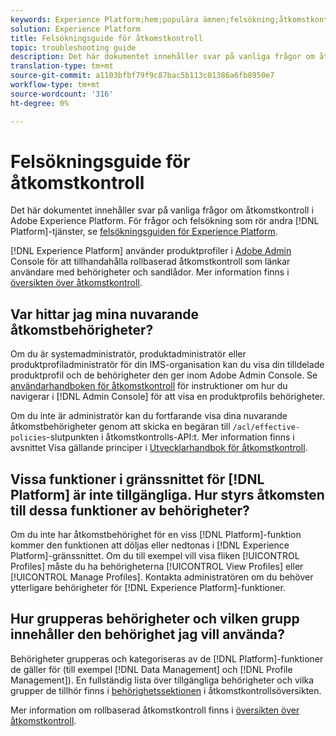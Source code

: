 ```yaml
---
keywords: Experience Platform;hem;populära ämnen;felsökning;åtkomstkontroll
solution: Experience Platform
title: Felsökningsguide för åtkomstkontroll
topic: troubleshooting guide
description: Det här dokumentet innehåller svar på vanliga frågor om åtkomstkontroll i Adobe Experience Platform.
translation-type: tm+mt
source-git-commit: a1103bfbf79f9c87bac5b113c01386a6fb8950e7
workflow-type: tm+mt
source-wordcount: '316'
ht-degree: 0%

---
```



# Felsökningsguide för åtkomstkontroll

Det här dokumentet innehåller svar på vanliga frågor om åtkomstkontroll i Adobe Experience Platform. För frågor och felsökning som rör andra [!DNL Platform]-tjänster, se [felsökningsguiden för Experience Platform](../landing/troubleshooting.md).

[!DNL Experience Platform] använder produktprofiler i  [Adobe Admin ](http://adminconsole.adobe.com) Console för att tillhandahålla rollbaserad åtkomstkontroll som länkar användare med behörigheter och sandlådor.  Mer information finns i [översikten över åtkomstkontroll](home.md).

## Var hittar jag mina nuvarande åtkomstbehörigheter?

Om du är systemadministratör, produktadministratör eller produktprofiladministratör för din IMS-organisation kan du visa din tilldelade produktprofil och de behörigheter den ger inom Adobe Admin Console. Se [användarhandboken för åtkomstkontroll](./ui/overview.md) för instruktioner om hur du navigerar i [!DNL Admin Console] för att visa en produktprofils behörigheter.

Om du inte är administratör kan du fortfarande visa dina nuvarande åtkomstbehörigheter genom att skicka en begäran till `/acl/effective-policies`-slutpunkten i åtkomstkontrolls-API:t. Mer information finns i avsnittet Visa gällande principer i [Utvecklarhandbok för åtkomstkontroll](./api/effective-policies.md).

## Vissa funktioner i gränssnittet för [!DNL Platform] är inte tillgängliga. Hur styrs åtkomsten till dessa funktioner av behörigheter?

Om du inte har åtkomstbehörighet för en viss [!DNL Platform]-funktion kommer den funktionen att döljas eller nedtonas i [!DNL Experience Platform]-gränssnittet. Om du till exempel vill visa fliken [!UICONTROL Profiles] måste du ha behörigheterna [!UICONTROL View Profiles] eller [!UICONTROL Manage Profiles]. Kontakta administratören om du behöver ytterligare behörigheter för [!DNL Experience Platform]-funktioner.

## Hur grupperas behörigheter och vilken grupp innehåller den behörighet jag vill använda?

Behörigheter grupperas och kategoriseras av de [!DNL Platform]-funktioner de gäller för (till exempel [!DNL Data Management] och [!DNL Profile Management]). En fullständig lista över tillgängliga behörigheter och vilka grupper de tillhör finns i [behörighetssektionen](home.md#permissions) i åtkomstkontrollsöversikten.

Mer information om rollbaserad åtkomstkontroll finns i [översikten över åtkomstkontroll](home.md).